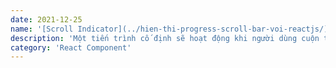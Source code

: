 ```yaml
---
date: 2021-12-25
name: '[Scroll Indicator](../hien-thi-progress-scroll-bar-voi-reactjs/)'
description: 'Một tiến trình cố định sẽ hoạt động khi người dùng cuộn trang.'
category: 'React Component'
---
```





